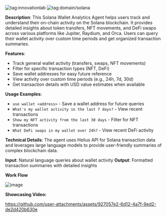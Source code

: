 ![tag:innovationlab](https://img.shields.io/badge/innovationlab-3D8BD3)
![tag:domain/solana](https://img.shields.io/badge/domain-solana-14F195)

**Description**: This Solana Wallet Analytics Agent helps users track and understand their on-chain activity on the Solana blockchain. It provides detailed insights about token transfers, NFT movements, and DeFi swaps across various platforms like Jupiter, Raydium, and Orca. Users can query their wallet activity over custom time periods and get organized transaction summaries.

**Features**:
- Track general wallet activity (transfers, swaps, NFT movements)
- Filter for specific transaction types (NFT, DeFi)
- Save wallet addresses for easy future reference
- View activity over custom time periods (e.g., 24h, 7d, 30d)
- Get transaction details with USD value estimates when available

**Usage Examples**:
- `use wallet <address>` - Save a wallet address for future queries
- `What's my wallet activity in the last 7 days?` - View recent transactions
- `Show my NFT activity from the last 30 days` - Filter for NFT transactions
- `What DeFi swaps in my wallet over 24h?` - View recent DeFi activity

**Technical Details**:
The agent uses Helius API for Solana transaction data and leverages large language models to provide user-friendly summaries of complex blockchain data.

**Input**: Natural language queries about wallet activity
**Output**: Formatted transaction summaries with detailed insights

**Work Flow**

![image](https://github.com/user-attachments/assets/599ea190-d645-41a4-8a8d-732957a2c1e7)


**Showcasing Video:**

https://github.com/user-attachments/assets/927057e2-6d12-4a7f-9ed2-de2d420b630e



